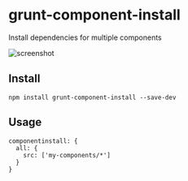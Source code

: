 grunt-component-install
=======================

Install dependencies for multiple components

![screenshot](http://f.cl.ly/items/1n0r3v312x0z1J2C2d0j/Screen%20Shot%202013-07-30%20at%208.44.54%20AM.png)

## Install

    npm install grunt-component-install --save-dev

## Usage

    componentinstall: {
      all: {
        src: ['my-components/*']
      }
    }


